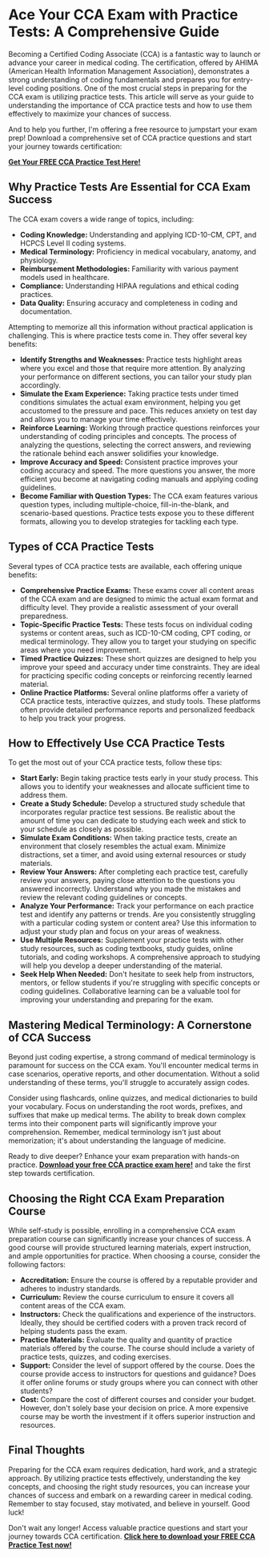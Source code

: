 # Ace Your CCA Exam with Practice Tests: A Comprehensive Guide

Becoming a Certified Coding Associate (CCA) is a fantastic way to launch or advance your career in medical coding. The certification, offered by AHIMA (American Health Information Management Association), demonstrates a strong understanding of coding fundamentals and prepares you for entry-level coding positions. One of the most crucial steps in preparing for the CCA exam is utilizing practice tests. This article will serve as your guide to understanding the importance of CCA practice tests and how to use them effectively to maximize your chances of success.

And to help you further, I'm offering a free resource to jumpstart your exam prep! Download a comprehensive set of CCA practice questions and start your journey towards certification:

**[Get Your FREE CCA Practice Test Here!](https://udemywork.com/cca-practice-test)**

## Why Practice Tests Are Essential for CCA Exam Success

The CCA exam covers a wide range of topics, including:

*   **Coding Knowledge:** Understanding and applying ICD-10-CM, CPT, and HCPCS Level II coding systems.
*   **Medical Terminology:** Proficiency in medical vocabulary, anatomy, and physiology.
*   **Reimbursement Methodologies:** Familiarity with various payment models used in healthcare.
*   **Compliance:** Understanding HIPAA regulations and ethical coding practices.
*   **Data Quality:** Ensuring accuracy and completeness in coding and documentation.

Attempting to memorize all this information without practical application is challenging. This is where practice tests come in. They offer several key benefits:

*   **Identify Strengths and Weaknesses:** Practice tests highlight areas where you excel and those that require more attention. By analyzing your performance on different sections, you can tailor your study plan accordingly.
*   **Simulate the Exam Experience:** Taking practice tests under timed conditions simulates the actual exam environment, helping you get accustomed to the pressure and pace. This reduces anxiety on test day and allows you to manage your time effectively.
*   **Reinforce Learning:** Working through practice questions reinforces your understanding of coding principles and concepts. The process of analyzing the questions, selecting the correct answers, and reviewing the rationale behind each answer solidifies your knowledge.
*   **Improve Accuracy and Speed:** Consistent practice improves your coding accuracy and speed. The more questions you answer, the more efficient you become at navigating coding manuals and applying coding guidelines.
*   **Become Familiar with Question Types:** The CCA exam features various question types, including multiple-choice, fill-in-the-blank, and scenario-based questions. Practice tests expose you to these different formats, allowing you to develop strategies for tackling each type.

## Types of CCA Practice Tests

Several types of CCA practice tests are available, each offering unique benefits:

*   **Comprehensive Practice Exams:** These exams cover all content areas of the CCA exam and are designed to mimic the actual exam format and difficulty level. They provide a realistic assessment of your overall preparedness.
*   **Topic-Specific Practice Tests:** These tests focus on individual coding systems or content areas, such as ICD-10-CM coding, CPT coding, or medical terminology. They allow you to target your studying on specific areas where you need improvement.
*   **Timed Practice Quizzes:** These short quizzes are designed to help you improve your speed and accuracy under time constraints. They are ideal for practicing specific coding concepts or reinforcing recently learned material.
*   **Online Practice Platforms:** Several online platforms offer a variety of CCA practice tests, interactive quizzes, and study tools. These platforms often provide detailed performance reports and personalized feedback to help you track your progress.

## How to Effectively Use CCA Practice Tests

To get the most out of your CCA practice tests, follow these tips:

*   **Start Early:** Begin taking practice tests early in your study process. This allows you to identify your weaknesses and allocate sufficient time to address them.
*   **Create a Study Schedule:** Develop a structured study schedule that incorporates regular practice test sessions. Be realistic about the amount of time you can dedicate to studying each week and stick to your schedule as closely as possible.
*   **Simulate Exam Conditions:** When taking practice tests, create an environment that closely resembles the actual exam. Minimize distractions, set a timer, and avoid using external resources or study materials.
*   **Review Your Answers:** After completing each practice test, carefully review your answers, paying close attention to the questions you answered incorrectly. Understand why you made the mistakes and review the relevant coding guidelines or concepts.
*   **Analyze Your Performance:** Track your performance on each practice test and identify any patterns or trends. Are you consistently struggling with a particular coding system or content area? Use this information to adjust your study plan and focus on your areas of weakness.
*   **Use Multiple Resources:** Supplement your practice tests with other study resources, such as coding textbooks, study guides, online tutorials, and coding workshops. A comprehensive approach to studying will help you develop a deeper understanding of the material.
*   **Seek Help When Needed:** Don't hesitate to seek help from instructors, mentors, or fellow students if you're struggling with specific concepts or coding guidelines. Collaborative learning can be a valuable tool for improving your understanding and preparing for the exam.

## Mastering Medical Terminology: A Cornerstone of CCA Success

Beyond just coding expertise, a strong command of medical terminology is paramount for success on the CCA exam. You'll encounter medical terms in case scenarios, operative reports, and other documentation. Without a solid understanding of these terms, you'll struggle to accurately assign codes.

Consider using flashcards, online quizzes, and medical dictionaries to build your vocabulary. Focus on understanding the root words, prefixes, and suffixes that make up medical terms. The ability to break down complex terms into their component parts will significantly improve your comprehension. Remember, medical terminology isn't just about memorization; it's about understanding the language of medicine.

Ready to dive deeper? Enhance your exam preparation with hands-on practice.
**[Download your free CCA practice exam here!](https://udemywork.com/cca-practice-test)** and take the first step towards certification.

## Choosing the Right CCA Exam Preparation Course

While self-study is possible, enrolling in a comprehensive CCA exam preparation course can significantly increase your chances of success. A good course will provide structured learning materials, expert instruction, and ample opportunities for practice. When choosing a course, consider the following factors:

*   **Accreditation:** Ensure the course is offered by a reputable provider and adheres to industry standards.
*   **Curriculum:** Review the course curriculum to ensure it covers all content areas of the CCA exam.
*   **Instructors:** Check the qualifications and experience of the instructors. Ideally, they should be certified coders with a proven track record of helping students pass the exam.
*   **Practice Materials:** Evaluate the quality and quantity of practice materials offered by the course. The course should include a variety of practice tests, quizzes, and coding exercises.
*   **Support:** Consider the level of support offered by the course. Does the course provide access to instructors for questions and guidance? Does it offer online forums or study groups where you can connect with other students?
*   **Cost:** Compare the cost of different courses and consider your budget. However, don't solely base your decision on price. A more expensive course may be worth the investment if it offers superior instruction and resources.

## Final Thoughts

Preparing for the CCA exam requires dedication, hard work, and a strategic approach. By utilizing practice tests effectively, understanding the key concepts, and choosing the right study resources, you can increase your chances of success and embark on a rewarding career in medical coding. Remember to stay focused, stay motivated, and believe in yourself. Good luck!

Don't wait any longer! Access valuable practice questions and start your journey towards CCA certification. **[Click here to download your FREE CCA Practice Test now!](https://udemywork.com/cca-practice-test)**

